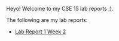 Heyo!
Welcome to my CSE 15 lab reports :).

The following are my lab reports:
* [Lab Report 1 Week 2](lab-report-1-week-2.html)
